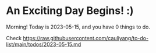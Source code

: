 # An Exciting Day Begins! :)

Morning! Today is 2023-05-15, and you have 0 things to do.

Check https://raw.githubusercontent.com/cauliyang/to-do-list/main/todos/2023-05-15.md